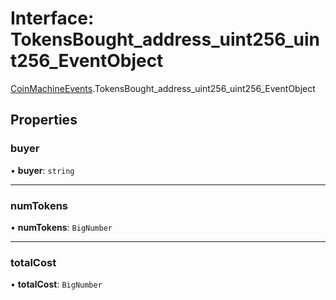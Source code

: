 # Interface: TokensBought\_address\_uint256\_uint256\_EventObject

[CoinMachineEvents](../modules/CoinMachineEvents.md).TokensBought_address_uint256_uint256_EventObject

## Properties

### buyer

• **buyer**: `string`

___

### numTokens

• **numTokens**: `BigNumber`

___

### totalCost

• **totalCost**: `BigNumber`
